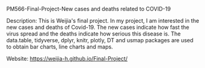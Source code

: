 PM566-Final-Project-New cases and deaths related to COVID-19

Description: 
This is Weijia's final project. In my project, I am interested in the new cases and deaths of Covid-19. The new cases indicate how fast the virus spread and the deaths indicate how serious this disease is. The data.table, tidyverse, dplyr, knitr, plotly, DT and usmap packages are used to obtain bar charts, line charts and maps. 

Website: https://weijia-h.github.io/Final-Project/